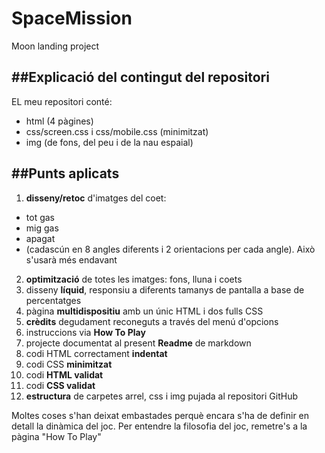 # SpaceMission
Moon landing project

##Explicació del contingut del repositori
-----------------------------------------

EL meu repositori conté:
* html (4 pàgines)
* css/screen.css i css/mobile.css (minimitzat)
* img (de fons, del peu i de la nau espaial)

##Punts aplicats
----------------

1. **disseny/retoc** d'imatges del coet: 
 * tot gas 
 * mig gas
 * apagat 
 * (cadascún en 8 angles diferents i 2 orientacions per cada angle). Això s'usarà més endavant
2. **optimització** de totes les imatges: fons, lluna i coets
3. disseny **líquid**, responsiu a diferents tamanys de pantalla a base de percentatges
4. pàgina **multidispositiu** amb un únic HTML i dos fulls CSS
5. **crèdits** degudament reconeguts a través del menú d'opcions
6. instruccions via **How To Play**
7. projecte documentat al present **Readme** de markdown
8. codi HTML correctament **indentat**
9. codi CSS **minimitzat**
10. codi **HTML validat**
11. codi **CSS validat**
12. **estructura** de carpetes arrel, css i img pujada al repositori GitHub

Moltes coses s'han deixat embastades perquè encara s'ha de definir en detall la dinàmica del joc.
Per entendre la filosofia del joc, remetre's a la pàgina "How To Play"
